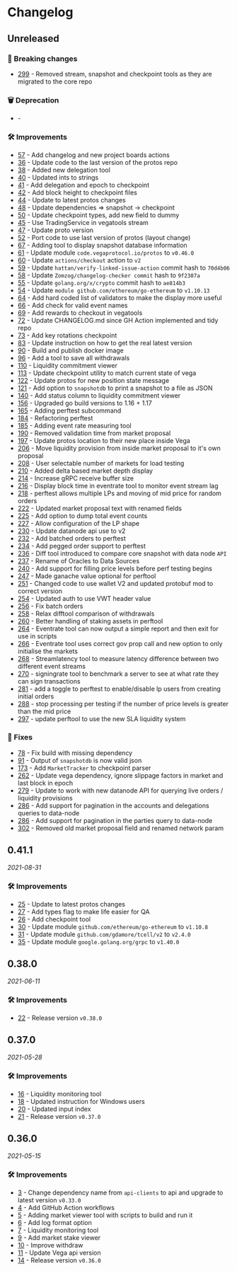 # Changelog

## Unreleased

### 🚨 Breaking changes
- [299](https://github.com/vegaprotocol/vegatools/issues/299) - Removed stream, snapshot and checkpoint tools as they are migrated to the core repo

### 🗑️ Deprecation
- [](https://github.com/vegaprotocol/vegatools/pull/) -

### 🛠 Improvements
- [57](https://github.com/vegaprotocol/vegatools/pull/57) - Add changelog and new project boards actions
- [36](https://github.com/vegaprotocol/vegatools/pull/36) - Update code to the last version of the protos repo
- [38](https://github.com/vegaprotocol/vegatools/pull/38) - Added new delegation tool
- [40](https://github.com/vegaprotocol/vegatools/pull/40) - Updated ints to strings
- [41](https://github.com/vegaprotocol/vegatools/pull/41) - Add delegation and epoch to checkpoint
- [42](https://github.com/vegaprotocol/vegatools/pull/42) - Add block height to checkpoint files
- [44](https://github.com/vegaprotocol/vegatools/pull/44) - Update to latest protos changes
- [48](https://github.com/vegaprotocol/vegatools/pull/48) - Update dependencies => snapshot -> checkpoint
- [50](https://github.com/vegaprotocol/vegatools/pull/50) - Update checkpoint types, add new field to dummy
- [45](https://github.com/vegaprotocol/vegatools/pull/45) - Use TradingService in vegatools stream
- [47](https://github.com/vegaprotocol/vegatools/pull/47) - Update proto version
- [52](https://github.com/vegaprotocol/vegatools/pull/52) - Port code to use last version of protos (layout change)
- [67](https://github.com/vegaprotocol/vegatools/pull/67) - Adding tool to display snapshot database information
- [61](https://github.com/vegaprotocol/vegatools/pull/61) - Update module `code.vegaprotocol.io/protos` to `v0.46.0`
- [60](https://github.com/vegaprotocol/vegatools/pull/60) - Update `actions/checkout` action to `v2`
- [59](https://github.com/vegaprotocol/vegatools/pull/59) - Update `hattan/verify-linked-issue-action` commit hash to `70d4b06`
- [58](https://github.com/vegaprotocol/vegatools/pull/58) - Update `Zomzog/changelog-checker commit` hash to `9f2307a`
- [55](https://github.com/vegaprotocol/vegatools/pull/55) - Update `golang.org/x/crypto` commit hash to `ae814b3`
- [54](https://github.com/vegaprotocol/vegatools/pull/54) - Update `module github.com/ethereum/go-ethereum` to `v1.10.13`
- [64](https://github.com/vegaprotocol/vegatools/pull/64) - Add hard coded list of validators to make the display more useful
- [66](https://github.com/vegaprotocol/vegatools/pull/66) - Add check for valid event names
- [69](https://github.com/vegaprotocol/vegatools/pull/69) - Add rewards to checkout in vegatools
- [72](https://github.com/vegaprotocol/vegatools/pull/72) - Update CHANGELOG.md since GH Action implemented and tidy repo
- [73](https://github.com/vegaprotocol/vegatools/pull/73) - Add key rotations checkpoint
- [83](https://github.com/vegaprotocol/vegatools/pull/83) - Update instruction on how to get the real latest version
- [90](https://github.com/vegaprotocol/vegatools/pull/90) - Build and publish docker image
- [96](https://github.com/vegaprotocol/vegatools/pull/96) - Add a tool to save all withdrawals
- [110](https://github.com/vegaprotocol/vegatools/pull/110) - Liquidity commitment viewer
- [113](https://github.com/vegaprotocol/vegatools/pull/113) - Update checkpoint utility to match current state of vega
- [122](https://github.com/vegaprotocol/vegatools/pull/122) - Update protos for new position state message
- [121](https://github.com/vegaprotocol/vegatools/pull/121) - Add option to `snapshotdb` to print a snapshot to a file as JSON
- [140](https://github.com/vegaprotocol/vegatools/issues/140) - Add status column to liquidity commitment viewer
- [156](https://github.com/vegaprotocol/vegatools/issues/156) - Upgraded go build versions to 1.16 + 1.17
- [165](https://github.com/vegaprotocol/vegatools/issues/165) - Adding perftest subcommand
- [184](https://github.com/vegaprotocol/vegatools/issues/184) - Refactoring perftest
- [185](https://github.com/vegaprotocol/vegatools/issues/185) - Adding event rate measuring tool
- [190](https://github.com/vegaprotocol/vegatools/issues/190) - Removed validation time from market proposal
- [197](https://github.com/vegaprotocol/vegatools/issues/197) - Update protos location to their new place inside Vega
- [206](https://github.com/vegaprotocol/vegatools/issues/206) - Move liquidity provision from inside market proposal to it's own proposal
- [208](https://github.com/vegaprotocol/vegatools/issues/208) - User selectable number of markets for load testing 
- [210](https://github.com/vegaprotocol/vegatools/issues/210) - Added delta based market depth display 
- [214](https://github.com/vegaprotocol/vegatools/issues/214) - Increase gRPC receive buffer size 
- [216](https://github.com/vegaprotocol/vegatools/issues/216) - Display block time in eventrate tool to monitor event stream lag 
- [218](https://github.com/vegaprotocol/vegatools/issues/218) - perftest allows multiple LPs and moving of mid price for random orders 
- [222](https://github.com/vegaprotocol/vegatools/issues/222) - Updated market proposal text with renamed fields
- [225](https://github.com/vegaprotocol/vegatools/issues/225) - Add option to dump total event counts
- [227](https://github.com/vegaprotocol/vegatools/issues/227) - Allow configuration of the LP shape
- [230](https://github.com/vegaprotocol/vegatools/issues/230) - Update datanode api use to v2
- [232](https://github.com/vegaprotocol/vegatools/issues/232) - Add batched orders to perftest
- [234](https://github.com/vegaprotocol/vegatools/issues/234) - Add pegged order support to perftest
- [236](https://github.com/vegaprotocol/vegatools/issues/236) - Diff tool introduced to compare core snapshot with data node `API` 
- [237](https://github.com/vegaprotocol/vegatools/issues/237) - Rename of Oracles to Data Sources
- [240](https://github.com/vegaprotocol/vegatools/issues/240) - Add support for filling price levels before perf testing begins
- [247](https://github.com/vegaprotocol/vegatools/issues/247) - Made ganache value optional for perftool
- [251](https://github.com/vegaprotocol/vegatools/issues/251) - Changed code to use wallet V2 and updated protobuf mod to correct version
- [254](https://github.com/vegaprotocol/vegatools/issues/254) - Updated auth to use VWT header value
- [256](https://github.com/vegaprotocol/vegatools/issues/256) - Fix batch orders 
- [258](https://github.com/vegaprotocol/vegatools/issues/258) - Relax difftool comparison of withdrawals
- [260](https://github.com/vegaprotocol/vegatools/issues/260) - Better handling of staking assets in perftool 
- [264](https://github.com/vegaprotocol/vegatools/issues/264) - Eventrate tool can now output a simple report and then exit for use in scripts 
- [266](https://github.com/vegaprotocol/vegatools/issues/266) - Eventrate tool uses correct gov prop call and new option to only initialise the markets 
- [268](https://github.com/vegaprotocol/vegatools/issues/268) - Streamlatency tool to measure latency difference between two different event streams 
- [270](https://github.com/vegaprotocol/vegatools/issues/270) - signingrate tool to benchmark a server to see at what rate they can sign transactions
- [281](https://github.com/vegaprotocol/vegatools/issues/281) - add a toggle to perftest to enable/disable lp users from creating initial orders 
- [288](https://github.com/vegaprotocol/vegatools/issues/288) - stop processing per testing if the number of price levels is greater than the mid price
- [297](https://github.com/vegaprotocol/vegatools/issues/297) - update perftool to use the new SLA liquidity system


### 🐛 Fixes
- [78](https://github.com/vegaprotocol/vegatools/pull/78) - Fix build with missing dependency
- [91](https://github.com/vegaprotocol/vegatools/pull/91) - Output of `snapshotdb` is now valid json
- [173](https://github.com/vegaprotocol/vegatools/issues/173) - Add `MarketTracker` to checkpoint parser
- [262](https://github.com/vegaprotocol/vegatools/issues/262) - Update vega dependency, ignore slippage factors in market and last block in epoch
- [279](https://github.com/vegaprotocol/vegatools/issues/279) - Update to work with new datanode API for querying live orders / liquidity provisions
- [286](https://github.com/vegaprotocol/vegatools/pull/286) - Add support for pagination in the accounts and delegations queries to data-node
- [286](https://github.com/vegaprotocol/vegatools/pull/298) - Add support for pagination in the parties query to data-node
- [302](https://github.com/vegaprotocol/vegatools/issues/302) - Removed old market proposal field and renamed network param

## 0.41.1
*2021-08-31*

### 🛠 Improvements
- [25](https://github.com/vegaprotocol/vegatools/pull/25) - Update to latest protos changes
- [27](https://github.com/vegaprotocol/vegatools/pull/27) - Add types flag to make life easier for QA
- [26](https://github.com/vegaprotocol/vegatools/pull/26) - Add checkpoint tool
- [30](https://github.com/vegaprotocol/vegatools/pull/30) - Update module `github.com/ethereum/go-ethereum` to `v1.10.8`
- [31](https://github.com/vegaprotocol/vegatools/pull/31) - Update module `github.com/gdamore/tcell/v2` to `v2.4.0`
- [35](https://github.com/vegaprotocol/vegatools/pull/35) - Update module `google.golang.org/grpc` to `v1.40.0`


## 0.38.0
*2021-06-11*

### 🛠 Improvements
- [22](https://github.com/vegaprotocol/vegatools/pull/22) - Release  version `v0.38.0`


## 0.37.0
*2021-05-28*

### 🛠 Improvements
- [16](https://github.com/vegaprotocol/vegatools/pull/16) - Liquidity monitoring tool
- [18](https://github.com/vegaprotocol/vegatools/pull/18) - Updated instruction for Windows users
- [20](https://github.com/vegaprotocol/vegatools/pull/20) - Updated input index
- [21](https://github.com/vegaprotocol/vegatools/pull/21) - Release version `v0.37.0`

## 0.36.0
*2021-05-15*

### 🛠 Improvements
- [3](https://github.com/vegaprotocol/vegatools/pull/3) - Change dependency name from `api-clients` to api and upgrade to latest version `v0.33.0`
- [4](https://github.com/vegaprotocol/vegatools/pull/4) - Add GitHub Action workflows
- [5](https://github.com/vegaprotocol/vegatools/pull/5) - Adding market viewer tool with scripts to build and run it
- [6](https://github.com/vegaprotocol/vegatools/pull/6) - Add log format option
- [7](https://github.com/vegaprotocol/vegatools/pull/7) - Liquidity monitoring tool
- [9](https://github.com/vegaprotocol/vegatools/pull/9) - Add market stake viewer
- [10](https://github.com/vegaprotocol/vegatools/pull/10) - Improve withdraw
- [11](https://github.com/vegaprotocol/vegatools/pull/11) - Update Vega api version
- [14](https://github.com/vegaprotocol/vegatools/pull/14) - Release version `v0.36.0`
